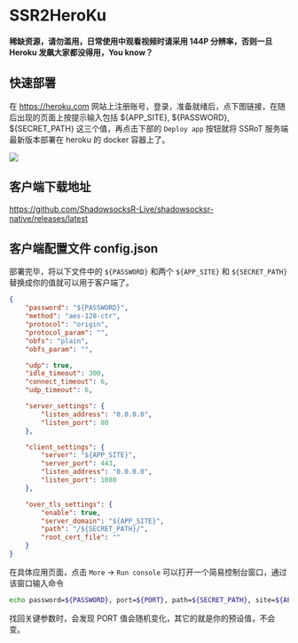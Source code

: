 # SSR2HeroKu

**稀缺资源，请勿滥用，日常使用中观看视频时请采用 144P 分辨率，否则一旦 Heroku 发飙大家都没得用，You know？**

## 快速部署

在 https://heroku.com 网站上注册账号，登录，准备就绪后，点下图链接，在随后出现的页面上按提示输入包括 ${APP_SITE}, ${PASSWORD}, ${SECRET_PATH} 这三个值，再点击下部的 `Deploy app` 按钮就将 SSRoT 服务端最新版本部署在 heroku 的 docker 容器上了。

[![](https://www.herokucdn.com/deploy/button.png)](https://heroku.com/deploy?template=https://github.com/ShadowsocksR-Live/ssr2heroku/tree/main)

## 客户端下载地址

https://github.com/ShadowsocksR-Live/shadowsocksr-native/releases/latest

## 客户端配置文件 config.json

部署完毕，将以下文件中的 `${PASSWORD}` 和两个 `${APP_SITE}` 和 `${SECRET_PATH}` 替换成你的值就可以用于客户端了。

```json
{
    "password": "${PASSWORD}",
    "method": "aes-128-ctr",
    "protocol": "origin",
    "protocol_param": "",
    "obfs": "plain",
    "obfs_param": "",

    "udp": true,
    "idle_timeout": 300,
    "connect_timeout": 6,
    "udp_timeout": 6,

    "server_settings": {
        "listen_address": "0.0.0.0",
        "listen_port": 80
    },

    "client_settings": {
        "server": "${APP_SITE}",
        "server_port": 443,
        "listen_address": "0.0.0.0",
        "listen_port": 1080
    },

    "over_tls_settings": {
        "enable": true,
        "server_domain": "${APP_SITE}",
        "path": "/${SECRET_PATH}/",
        "root_cert_file": ""
    }
}
```

在具体应用页面，点击 `More` -> `Run console` 可以打开一个简易控制台窗口，通过该窗口输入命令
```bash
echo password=${PASSWORD}, port=${PORT}, path=${SECRET_PATH}, site=${APP_SITE}
```
找回关键参数时，会发现 PORT 值会随机变化，其它的就是你的预设值，不会变。
